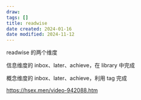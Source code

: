```yaml
---
draw:
tags: []
title: readwise
date created: 2024-01-16
date modified: 2024-11-12
---
```


readwise 的两个维度

信息维度的 inbox、later、achieve，在 library 中完成

概念维度的 inbox、later、achieve，利用 tag 完成

https://hsex.men/video-942088.htm
